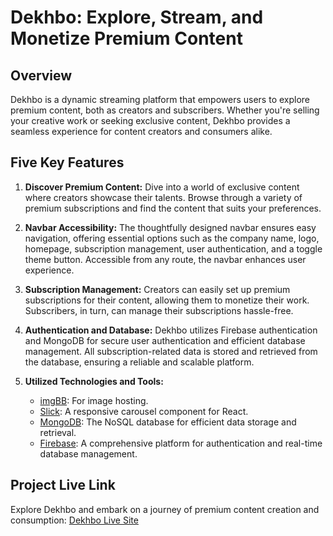 # Dekhbo: Explore, Stream, and Monetize Premium Content

## Overview
Dekhbo is a dynamic streaming platform that empowers users to explore premium content, both as creators and subscribers. Whether you're selling your creative work or seeking exclusive content, Dekhbo provides a seamless experience for content creators and consumers alike.

## Five Key Features

1. **Discover Premium Content:** Dive into a world of exclusive content where creators showcase their talents. Browse through a variety of premium subscriptions and find the content that suits your preferences.

2. **Navbar Accessibility:** The thoughtfully designed navbar ensures easy navigation, offering essential options such as the company name, logo, homepage, subscription management, user authentication, and a toggle theme button. Accessible from any route, the navbar enhances user experience.

3. **Subscription Management:** Creators can easily set up premium subscriptions for their content, allowing them to monetize their work. Subscribers, in turn, can manage their subscriptions hassle-free.

4. **Authentication and Database:** Dekhbo utilizes Firebase authentication and MongoDB for secure user authentication and efficient database management. All subscription-related data is stored and retrieved from the database, ensuring a reliable and scalable platform.

5. **Utilized Technologies and Tools:**
   - [imgBB](https://imgbb.com/): For image hosting.
   - [Slick](https://react-slick.neostack.com/): A responsive carousel component for React.
   - [MongoDB](https://www.mongodb.com/): The NoSQL database for efficient data storage and retrieval.
   - [Firebase](https://firebase.google.com/): A comprehensive platform for authentication and real-time database management.

## Project Live Link
Explore Dekhbo and embark on a journey of premium content creation and consumption: [Dekhbo Live Site](https://dekhbo-client-sharifrayhan.netlify.app)
